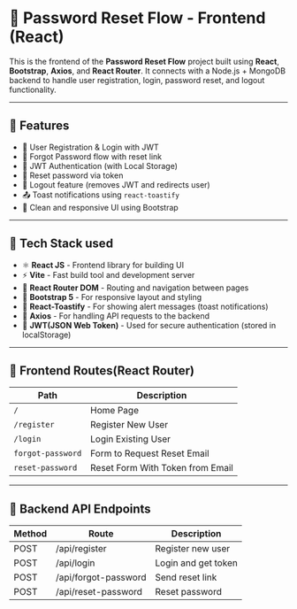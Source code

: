 # 🔐 Password Reset Flow - Frontend (React)

This is the frontend of the **Password Reset Flow** project built using **React**, **Bootstrap**, **Axios**, and **React Router**. It connects with a Node.js + MongoDB backend to handle user registration, login, password reset, and logout functionality.

---

## 🚀 Features

- 🔐 User Registration & Login with JWT
- 🧠 Forgot Password flow with reset link
- 🔑 JWT Authentication (with Local Storage)
- 📝 Reset password via token
- 🚪 Logout feature (removes JWT and redirects user)
- 📤 Toast notifications using `react-toastify`
- 🎨 Clean and responsive UI using Bootstrap

---

## 🧪 Tech Stack used

- ⚛ **React JS** - Frontend library for building UI
- ⚡ **Vite** - Fast build tool and development server
- 🧭 **React Router DOM** - Routing and navigation between pages
- 💅 **Bootstrap 5** - For responsive layout and styling
- 🔔 **React-Toastify** - For showing alert messages (toast notifications)
- 📡 **Axios** - For handling API requests to the backend
- 🧠 **JWT(JSON Web Token)** - Used for secure authentication (stored in localStorage)

---

## 🧭 Frontend Routes(React Router)

| Path                   | Description                        |
|------------------------|------------------------------------|
| `/`                    | Home Page                          |
| `/register`            | Register New User                  |
| `/login`               | Login Existing User                |
| `forgot-password`      | Form to Request Reset Email        |
| `reset-password`       | Reset Form With Token from Email   |

---

## 🔗 Backend API Endpoints

| Method | Route                     | Description              |
|--------|---------------------------|--------------------------|
| POST   | /api/register             | Register new user        |
| POST   | /api/login                | Login and get token      |
| POST   | /api/forgot-password      | Send reset link          |
| POST   | /api/reset-password       | Reset password           |
